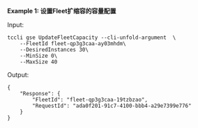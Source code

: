 **Example 1: 设置Fleet扩缩容的容量配置**



Input: 

```
tccli gse UpdateFleetCapacity --cli-unfold-argument  \
    --FleetId fleet-qp3g3caa-ay03mhdm\
    --DesiredInstances 30\
    --MinSize 0\
    --MaxSize 40
```

Output: 
```
{
    "Response": {
        "FleetId": "fleet-qp3g3caa-19tzbzao",
        "RequestId": "ada0f201-91c7-4100-bbb4-a29e7399e776"
    }
}
```

